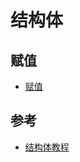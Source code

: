 # 结构体

## 赋值

- [赋值](https://www.cnblogs.com/luoxiao23/p/11230412.html)

## 参考

- [结构体教程](https://www.runoob.com/cprogramming/c-structures.html)